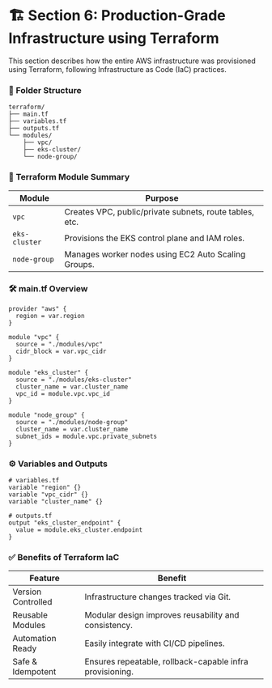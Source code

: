 # 🏗️ Section 6: Production-Grade Infrastructure using Terraform

This section describes how the entire AWS infrastructure was provisioned using Terraform, following Infrastructure as Code (IaC) practices.

### 📁 Folder Structure

```
terraform/
├── main.tf
├── variables.tf
├── outputs.tf
└── modules/
    ├── vpc/
    ├── eks-cluster/
    └── node-group/
```

### 📌 Terraform Module Summary

| Module        | Purpose                                                 |
| ------------- | ------------------------------------------------------- |
| `vpc`         | Creates VPC, public/private subnets, route tables, etc. |
| `eks-cluster` | Provisions the EKS control plane and IAM roles.         |
| `node-group`  | Manages worker nodes using EC2 Auto Scaling Groups.     |

### 🛠️ main.tf Overview

```hcl
provider "aws" {
  region = var.region
}

module "vpc" {
  source = "./modules/vpc"
  cidr_block = var.vpc_cidr
}

module "eks_cluster" {
  source = "./modules/eks-cluster"
  cluster_name = var.cluster_name
  vpc_id = module.vpc.vpc_id
}

module "node_group" {
  source = "./modules/node-group"
  cluster_name = var.cluster_name
  subnet_ids = module.vpc.private_subnets
}
```

### ⚙️ Variables and Outputs

```hcl
# variables.tf
variable "region" {}
variable "vpc_cidr" {}
variable "cluster_name" {}
```

```hcl
# outputs.tf
output "eks_cluster_endpoint" {
  value = module.eks_cluster.endpoint
}
```

### ✅ Benefits of Terraform IaC

| Feature            | Benefit                                                  |
| ------------------ | -------------------------------------------------------- |
| Version Controlled | Infrastructure changes tracked via Git.                  |
| Reusable Modules   | Modular design improves reusability and consistency.     |
| Automation Ready   | Easily integrate with CI/CD pipelines.                   |
| Safe & Idempotent  | Ensures repeatable, rollback-capable infra provisioning. |

